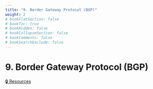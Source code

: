 ```yaml
---
title: "9. Border Gateway Protocol (BGP)"
weight: 2
# bookFlatSection: false
# bookToc: true
# bookHidden: false
# bookCollapseSection: false
# bookComments: false
# bookSearchExclude: false
---
```


# 9. Border Gateway Protocol (BGP)

[🔒 Resources](https://github.com/ryanbester/uni-resources/tree/main/osi/y2/net/9-bgp)
